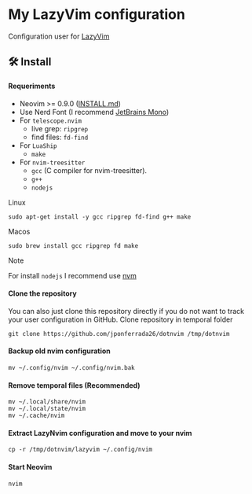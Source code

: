 # My LazyVim configuration

Configuration user for [LazyVim](https://www.lazyvim.org/)

## 🛠️ Install

#### Requeriments
* Neovim >= 0.9.0 ([INSTALL.md](https://github.com/neovim/neovim/blob/master/INSTALL.md))
* Use Nerd Font (I recommend  [JetBrains Mono](https://www.programmingfonts.org/#jetbrainsmono))
* For `telescope.nvim`
  * live grep: `ripgrep`
  * find files: `fd-find`
* For `LuaShip`
  * `make`
* For `nvim-treesitter`
  * `gcc` (C compiler for nvim-treesitter).
  * `g++`
  * `nodejs`


Linux
```shell
sudo apt-get install -y gcc ripgrep fd-find g++ make
```
Macos
```shell
sudo brew install gcc ripgrep fd make
```
>[!NOTE]
>For install `nodejs` I recommend use [nvm](https://github.com/nvm-sh/nvm)

#### Clone the repository

You can also just clone this repository directly if you do not want to track your user configuration in GitHub.
Clone repository in temporal folder

```shell
git clone https://github.com/jponferrada26/dotnvim /tmp/dotnvim
```

#### Backup old nvim configuration

```shell
mv ~/.config/nvim ~/.config/nvim.bak

```

#### Remove temporal files (Recommended)

```shell
mv ~/.local/share/nvim
mv ~/.local/state/nvim
mv ~/.cache/nvim
```

#### Extract LazyNvim configuration and move to your nvim

```shell
cp -r /tmp/dotnvim/lazyvim ~/.config/nvim
```

#### Start Neovim

```shell
nvim
```
